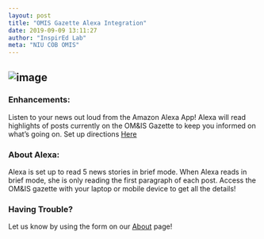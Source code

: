 ```yaml
---
layout: post
title: "OMIS Gazette Alexa Integration"
date: 2019-09-09 13:11:27
author: "InspirEd Lab"
meta: "NIU COB OMIS"
---
```


![image](https://user-images.githubusercontent.com/59972338/85423576-78f1d000-b53c-11ea-8c90-82ca0624922a.png)
---

### Enhancements:
Listen to your news out loud from the Amazon Alexa App! Alexa will read highlights of posts currently on the OM&IS Gazette to keep you informed on what’s going on. Set up directions <a href="https://inspiredlab.github.io/omisgazette/ALEXA/">Here</a>


### About Alexa:
Alexa is set up to read 5 news stories in brief mode. When Alexa reads in brief mode, she is only reading the first paragraph of each post. Access the OM&IS gazette with your laptop or mobile device to get all the details! 


### Having Trouble? 
Let us know by using the form on our <a href="https://inspiredlab.github.io/omisgazette/about">About</a> page!



